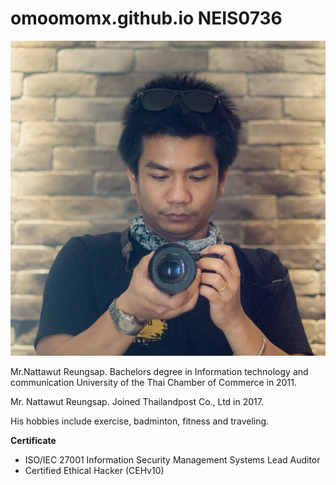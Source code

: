 # omoomomx.github.io NEIS0736

![](pic.jpg "Mr.Nattawut Reungsap")

Mr.Nattawut Reungsap. Bachelors degree in Information technology and communication University of the Thai Chamber of Commerce in 2011.

Mr. Nattawut Reungsap. Joined Thailandpost Co., Ltd in 2017.

His hobbies include exercise, badminton, fitness and traveling.


**Certificate**
* ISO/IEC 27001 Information Security Management Systems Lead Auditor
* Certified Ethical Hacker (CEHv10)
